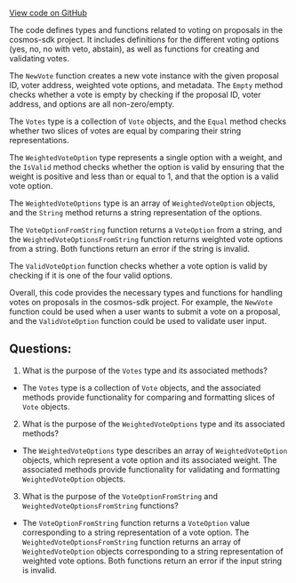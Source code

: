 [View code on GitHub](https://github.com/cosmos/cosmos-sdk/blob/main/x/gov/types/v1/vote.go)

The code defines types and functions related to voting on proposals in the cosmos-sdk project. It includes definitions for the different voting options (yes, no, no with veto, abstain), as well as functions for creating and validating votes.

The `NewVote` function creates a new vote instance with the given proposal ID, voter address, weighted vote options, and metadata. The `Empty` method checks whether a vote is empty by checking if the proposal ID, voter address, and options are all non-zero/empty.

The `Votes` type is a collection of `Vote` objects, and the `Equal` method checks whether two slices of votes are equal by comparing their string representations.

The `WeightedVoteOption` type represents a single option with a weight, and the `IsValid` method checks whether the option is valid by ensuring that the weight is positive and less than or equal to 1, and that the option is a valid vote option.

The `WeightedVoteOptions` type is an array of `WeightedVoteOption` objects, and the `String` method returns a string representation of the options.

The `VoteOptionFromString` function returns a `VoteOption` from a string, and the `WeightedVoteOptionsFromString` function returns weighted vote options from a string. Both functions return an error if the string is invalid.

The `ValidVoteOption` function checks whether a vote option is valid by checking if it is one of the four valid options.

Overall, this code provides the necessary types and functions for handling votes on proposals in the cosmos-sdk project. For example, the `NewVote` function could be used when a user wants to submit a vote on a proposal, and the `ValidVoteOption` function could be used to validate user input.
## Questions: 
 1. What is the purpose of the `Votes` type and its associated methods?
- The `Votes` type is a collection of `Vote` objects, and the associated methods provide functionality for comparing and formatting slices of `Vote` objects.

2. What is the purpose of the `WeightedVoteOptions` type and its associated methods?
- The `WeightedVoteOptions` type describes an array of `WeightedVoteOption` objects, which represent a vote option and its associated weight. The associated methods provide functionality for validating and formatting `WeightedVoteOption` objects.

3. What is the purpose of the `VoteOptionFromString` and `WeightedVoteOptionsFromString` functions?
- The `VoteOptionFromString` function returns a `VoteOption` value corresponding to a string representation of a vote option. The `WeightedVoteOptionsFromString` function returns an array of `WeightedVoteOption` objects corresponding to a string representation of weighted vote options. Both functions return an error if the input string is invalid.